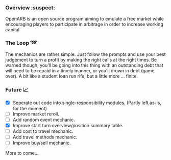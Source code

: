 ### Overview :suspect:
OpenARB is an open source program aiming to emulate a free market while encouraging players to participate in arbitrage in order to increase working capital.

### The Loop :loop:
The mechanics are rather simple. Just follow the prompts and use your best judgement to turn a profit by making the right calls at the right times. Be warned though, you’ll be going into this thing with an outstanding debt that will need to be repaid in a timely manner, or you’ll drown in debt (game over). A bit like a student loan run rife, but a little more … finite.

### Future :chart_with_upwards_trend:
- [x] Seperate out code into single-responsibility modules. (Partly left as-is, for the moment)
- [ ] Improve market reroll.
- [ ] Add random event mechanic.
- [x] Improve start turn overview/position summary table.
- [ ] Add cost to travel mechanic.
- [ ] Add travel methods mechanic.
- [ ] Improve buy/sell mechanic.

More to come...
